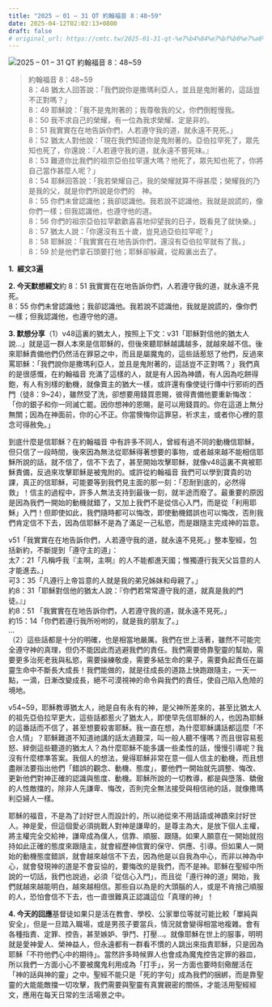 ```yaml
---
title: "2025 – 01 – 31 QT 約翰福音 8：48~59"
date: 2025-04-12T02:02:13+0800
draft: false
# original_url: https://cmtc.tw/2025-01-31-qt-%e7%b4%84%e7%bf%b0%e7%a6%8f%e9%9f%b3-8%ef%bc%9a4859
---
```


![2025 – 01 – 31 QT 約翰福音 8：48~59](/images/qt.jpg  "2025 – 01 – 31 QT 約翰福音 8：48~59")

> 約翰福音 8：48~59  
> 8：48 猶太人回答說：「我們說你是撒瑪利亞人，並且是鬼附著的，這話豈不正對嗎？」  
> 8：49 耶穌說：「我不是鬼附著的；我尊敬我的父，你們倒輕慢我。  
> 8：50 我不求自己的榮耀，有一位為我求榮耀、定是非的。  
> 8：51 我實實在在地告訴你們，人若遵守我的道，就永遠不見死。」  
> 8：52 猶太人對他說：「現在我們知道你是鬼附著的。亞伯拉罕死了，眾先知也死了，你還說：『人若遵守我的道，就永遠不嘗死味。』  
> 8：53 難道你比我們的祖宗亞伯拉罕還大嗎？他死了，眾先知也死了，你將自己當作甚麼人呢？」  
> 8：54 耶穌回答說：「我若榮耀自己，我的榮耀就算不得甚麼；榮耀我的乃是我的父，就是你們所說是你們的　神。  
> 8：55 你們未曾認識他；我卻認識他。我若說不認識他，我就是說謊的，像你們一樣；但我認識他，也遵守他的道。  
> 8：56 你們的祖宗亞伯拉罕歡歡喜喜地仰望我的日子，既看見了就快樂。」  
> 8：57 猶太人說：「你還沒有五十歲，豈見過亞伯拉罕呢？」  
> 8：58 耶穌說：「我實實在在地告訴你們，還沒有亞伯拉罕就有了我。」  
> 8：59 於是他們拿石頭要打他；耶穌卻躲藏，從殿裏出去了。

**1.  經文3遍**

**2. 今天默想經文**約 8：51 我實實在在地告訴你們，人若遵守我的道，就永遠不見死。  
8：55 你們未曾認識他；我卻認識他。我若說不認識他，我就是說謊的，像你們一樣；但我認識他，也遵守他的道。

**3. 默想分享**（1）v48這裏的猶太人，按照上下文：v31「耶穌對信他的猶太人說…」就是這一群人本來是信耶穌的，但後來聽耶穌越講越多，就越來越不信。後來耶穌責備他們仍然活在罪惡之中，而且是屬魔鬼的，這些話惹怒了他們，反過來罵耶穌：「我們說你是撒瑪利亞人，並且是鬼附著的，這話豈不正對嗎？」我們真的是很感慨，在約翰福音 充滿了這樣的人，就是有人因為神蹟，有人因為吃餅得飽，有人有別樣的動機，就像賣主的猶大一樣，或許還有像使徒行傳中行邪術的西門（徒8：9~24），雖然受了洗，卻想要用錢買恩賜，彼得責備他要重新悔改：「你的銀子和你一同滅亡罷。因你想神的恩賜，是可以用錢買的。你在這道上無分無關；因為在神面前，你的心不正。你當懊悔你這罪惡，祈求主，或者你心裡的意念可得赦免。」

到底什麼是信耶穌？在約翰福音 中有許多不同人，曾經有過不同的動機信耶穌，但只信了一段時間，後來因為無法從耶穌得著想要的事物，或者越來越不能相信耶穌所說的話，就不信了，信不下去了，甚至開始攻擊耶穌，就像v48這裏不爽被耶穌責備，反過來攻擊耶穌是被鬼附的。或許從約翰福音 我們可以學到寶貴的功課，真正的信耶穌，可能要等到我們見主面的那一刻：「忍耐到底的，必然得救」！信主的過程中，許多人無法支持到最後一刻，就半途而廢了。最重要的原因是因為我們一開始的動機就錯了，又加上我們不是從信心入門，而是從「利用耶穌」入門！但即使如此，我們隨時都可以悔改，即使動機錯誤也可以悔改，否則我們肯定信不下去，因為信耶穌不是為了滿足一己私慾，而是跟隨主完成神的旨意。

v51「我實實在在地告訴你們，人若遵守我的道，就永遠不見死。」整本聖經，包括新約，不斷提到「遵守主的道」：  
太7：21「凡稱呼我『主啊，主啊』的人不能都進天國；惟獨遵行我天父旨意的人才能進去。」  
可3：35「凡遵行上帝旨意的人就是我的弟兄姊妹和母親了。」  
約8：31「耶穌對信他的猶太人說：『你們若常常遵守我的道，就真是我的門徒。』」  
約8：51 「我實實在在地告訴你們，人若遵守我的道，就永遠不見死。」  
約15：14「你們若遵行我所吩咐的，就是我的朋友了。」  
…  
（2）這些話都是十分的明確，也是相當地嚴厲。我們在世上活著，雖然不可能完全遵守神的真理，但仍不能因此而逃避我們的責任。我們需要倚靠聖靈的幫助，需要更多治死老我與私慾，需要操練敬虔，需要多結生命的果子，需要負起責任在屬靈生命中不斷長大成長！我們能做的，就是往成長的道路上快跑跟隨主，一天一點，一滴，日漸改變成長，絕不可漠視神的命令與我們的責任，使自己陷入危險的境地。

v54~59，耶穌教導猶太人，祂是自有永有的神，是父神所差來的，甚至比猶太人的祖先亞伯拉罕更大，這些話都惹火了猶太人，即使早先信耶穌的人，也因為耶穌的這番話而不信了，甚至想要殺害耶穌。我一直在想，為什麼耶穌講話都這麼「不合人情」？耶穌難道不知道祂講的話太過艱深，叫一般人聽不懂嗎？而且很容易惹怒、絆倒這些聽道的猶太人？為什麼耶穌不能多講一些柔性的話，慢慢引導呢？我沒有什麼標準答案。我個人的想法，覺得耶穌非常在意一個人信主的動機，而且想盡辦法要指出他們「錯誤的觀念、動機、態度」，要他們一開始就先調整、悔改、更新他們對神正確的認識與態度、動機。耶穌所說的一切教導，都是與墮落、驕傲的人性敵擋的，除非人先謙卑、悔改，否則完全無法接受與相信祂的話，就像撒瑪利亞婦人一樣。

耶穌的福音，不是為了討好世人而設計的，所以祂從來不用話語或神蹟來討好世人。神是愛，但這個愛必須挑戰人對神是謙卑的，是尊主為大，是放下個人主權，將主權完全交給神，謙卑成為僕人，信靠、順服、跟隨。如果人願意在一開始就抱持如此正確的態度來跟隨主，就會經歷神信實的保守、供應、引導。但如果人一開始的動機態度錯誤，就會越來越信不下去，因為他是以自我為中心，而非以神為中心，就會發現神的道是不會妥協的，要悔改的是我們，而不是神。耶穌在聖經中所說的一切話，我們也說過，必須「從信心入門」，而且從「遵行神的道」開始，我們就越來越能明白，越來越相信。那些自以為是的大頭腦的人，或是不肯捨己順服的人，恐怕會信不下去，也一直很難真正認識這位「真理的神」！

**4. 今天的回應**基督徒如果只是活在教會、學校、公家單位等就可能比較「單純與安全」，但是一旦踏入職場，或是男孩子要當兵，情況就會變得相當地複雜。會有各種指責、定罪、控告，甚至嫉妒、爭鬥、打壓…。就像耶穌在世上的服事，明明就是愛神愛人、榮神益人，但永遠都有一群看不慣的人跳出來指責耶穌，只是因為耶穌「不符他們心中的期待」。當然許多時候罪人也會成為魔鬼控告定罪的器皿，所以我們一方面小心不要被魔鬼利用成為「打手」，另一方面也要時刻儆醒活在「神的話與神的靈」之中。聖經不能只是「死的字句」成為我們的捆綁，而是靠聖靈的大能能敵擋一切攻擊，我們需要與聖靈有真實親密的關係，才能活用聖經經文，應用在每天日常的生活場景之中。